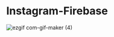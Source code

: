 # Instagram-Firebase

![ezgif com-gif-maker (4)](https://user-images.githubusercontent.com/89010767/177958123-c2efa212-98e6-4627-b26a-67033866a498.gif)
